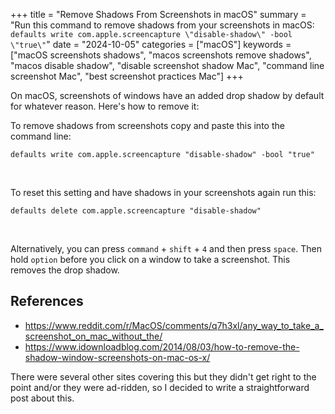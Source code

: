 +++
title = "Remove Shadows From Screenshots in macOS"
summary = "Run this command to remove shadows from your screenshots in macOS: `defaults write com.apple.screencapture \"disable-shadow\" -bool \"true\"`"
date = "2024-10-05"
categories = ["macOS"]
keywords = ["macOS screenshots shadows", "macos screenshots remove shadows", "macos disable shadow", "disable screenshot shadow Mac", "command line screenshot Mac", "best screenshot practices Mac"]
+++

On macOS, screenshots of windows have an added drop shadow by default for whatever reason. Here's how to remove it:

To remove shadows from screenshots copy and paste this into the command line:

```shell
defaults write com.apple.screencapture "disable-shadow" -bool "true"
```

<br>

To reset this setting and have shadows in your screenshots again run this:

```shell
defaults delete com.apple.screencapture "disable-shadow"
```

<br>

Alternatively, you can press `command` + `shift` + `4` and then press `space`. Then hold `option` before you click on a window to take a screenshot. This removes the drop shadow.

## References
- https://www.reddit.com/r/MacOS/comments/q7h3xl/any_way_to_take_a_screenshot_on_mac_without_the/
- https://www.idownloadblog.com/2014/08/03/how-to-remove-the-shadow-window-screenshots-on-mac-os-x/

There were several other sites covering this but they didn't get right to the point and/or they were ad-ridden, so I decided to write a straightforward post about this.
